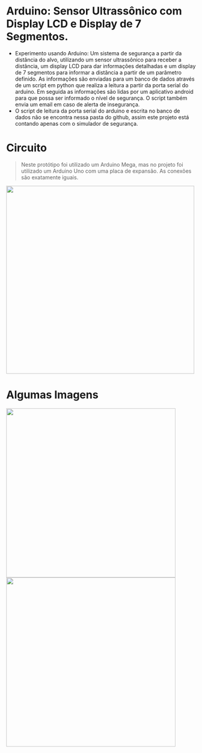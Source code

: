 # Arduino: Sensor Ultrassônico com Display LCD e Display de 7 Segmentos.

* Experimento usando Arduino: Um sistema de segurança a partir da distância do alvo, utilizando um sensor ultrassônico 
para receber a distância, um display LCD para dar informações detalhadas e um display de 7 segmentos para informar 
a distância a partir de um parâmetro definido. As informações são enviadas para um banco de dados através de um script 
em python que realiza a leitura a partir da porta serial do arduino. Em seguida as informações são lidas por um 
aplicativo android para que possa ser informado o nível de segurança. O script também envia um email em caso de 
alerta de insegurança.
* O script de leitura da porta serial do arduino e escrita no banco de dados não se encontra nessa pasta do github, 
assim este projeto está contando apenas com o simulador de segurança.

# Circuito
> Neste protótipo foi utilizado um Arduino Mega, mas no projeto foi utilizado um Arduino Uno com uma placa de expansão. As conexões são exatamente iguais.
<img src="https://github.com/lucasmlima08/DispLCD_DispSegmentos_Ultrassonico/blob/master/circuito.jpg" width="500"/>

# Algumas Imagens

<img src="https://github.com/lucasmlima08/Arduino-Ultrassonico-DispLCD-DispSegmentos/blob/master/img_2.jpg" width="450" />
<img src="https://github.com/lucasmlima08/Arduino-Ultrassonico-DispLCD-DispSegmentos/blob/master/img_1.jpg" width="450" />

